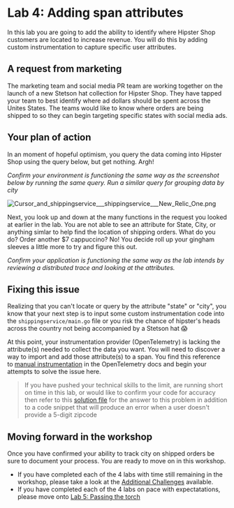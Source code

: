 # Lab 4: Adding span attributes

In this lab you are going to add the ability to identify where Hipster Shop customers are located to increase revenue. You will do this by adding custom instrumentation to capture specific user attributes.

## A request from marketing
The marketing team and social media PR team are working together on the launch of a new Stetson hat collection for Hipster Shop. They have tapped your team to best identify where ad dollars should be spent across the Unites States. The teams would like to know where orders are being shipped to so they can begin targeting specific states with social media ads. 

## Your plan of action
In an moment of hopeful optimism, you query the data coming into Hipster Shop using the query below, but get nothing. Argh!   

*Confirm your environment is functioning the same way as the screenshot below by running the same query. Run a similar query for grouping data by city*

![Cursor_and_shippingservice___shippingservice___New_Relic_One.png](images/Cursor_and_shippingservice___shippingservice___New_Relic_One.png)

Next, you look up and down at the many functions in the request you looked at earlier in the lab. You are not able to see an attribute for State, City, or anything simlar to help find the location of shipping orders. What do you do? Order another $7 cappuccino? No! You decide roll up your gingham sleeves a little more to try and figure this out.   

*Confirm your application is functioning the same way as the lab intends by reviewing a distributed trace and looking at the attributes.*

## Fixing this issue
Realizing that you can't locate or query by the attribute "state" or "city", you know that your next step is to input some custom instrumentation code into the `shippingservice/main.go` file or you risk the chance of hipster's heads across the country not being accompanied by a Stetson hat :scream: 


At this point, your instrumentation provider (OpenTelemetry) is lacking the attribute(s) needed to collect the data you want. You will need to discover a way to import and add those attribute(s) to a span. You find this reference to [manual instrumentation](https://opentelemetry.io/docs/instrumentation/go/manual/) in the OpenTelemetry docs and begin your attempts to solve the issue here. 

> If you have pushed your technical skills to the limit, are running short on time in this lab, or would like to confirm your code for accuracy then refer to this [solution file](/reference/shippingservice-AFTER.go) for the answer to this problem in addition to a code snippet that will produce an error when a user doesn't provide a 5-digit zipcode

## Moving forward in the workshop
Once you have confirmed your ability to track city on shipped orders be sure to document your process. You are ready to move on in this workshop.  
* If you have completed each of the 4 labs with time still remaining in the workshop, please take a look at the [Additional Challenges](Additional-Chellanges.md) available.  
* If you have completed each of the 4 labs on pace with expectatations, please move onto [Lab 5: Passing the torch](lab_5-passing-the-torch.md)